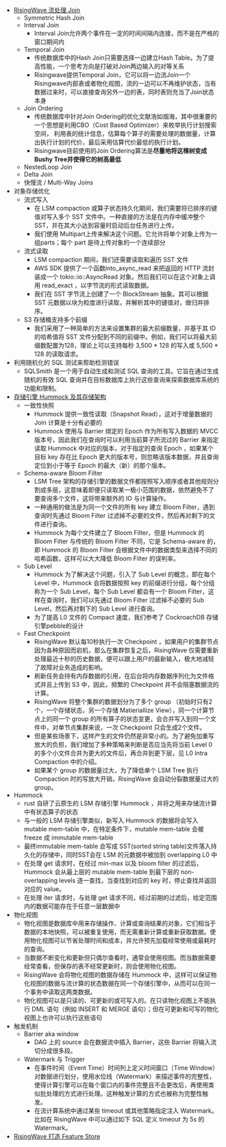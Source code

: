 
- [RisingWave 流处理 Join](https://mp.weixin.qq.com/s/u_9Y_cuOiuRGT17XU_34zA)
  - Symmetric Hash Join
  - Interval Join
    - Interval Join允许两个事件在一定的时间间隔内连接，而不是在严格的窗口期间内
  - Temporal Join
    - 传统数据库中的Hash Join只需要选择一边建立Hash Table。为了提高性能，一个思考方向是打破对Join两边输入的对等关系
    - Risingwave提供Temporal Join，它可以将一边流Join一个Risingwave内部表或者物化视图，流的一边可以不再维护状态，当有数据过来时，可以直接查询另外一边的表，同时表则充当了Join状态本身
  - Join Ordering
    - 传统数据库中针对Join Ordering的优化文献浩如烟海，其中很重要的一个思想是利用CBO（Cost Based Optimizer）来枚举执行计划搜索空间， 利用表的统计信息，估算每个算子的需要处理的数据量，计算出执行计划的代价，最后采用估算代价最低的执行计划。
    - Risingwave目前使用的Join Ordering算法是**尽量地将这棵树变成Bushy Tree并使得它的树高最低**
  - NestedLoop Join
  - Delta Join
  - 快慢流 / Multi-Way Joins
- 对象存储优化
  - 流式写入
    - 在 LSM compaction 或算子状态持久化期间，我们需要将已排序的键值对写入多个 SST 文件中。一种直接的方法是在内存中缓冲整个SST，并在其大小达到容量时启动后台任务进行上传。
    - 我们使用 Multipart上传来解决这个问题。它允许将单个对象上传为一组parts；每个 part 是待上传对象的一个连续部分
  - 流式读取
    - LSM compaction 期间，我们还需要读取和遍历 SST 文件
    - AWS SDK 提供了一个函数into_async_read 来把返回的 HTTP 流封装成一个 tokio::io::AsyncRead 对象。然后我们可以在这个对象上调用 read_exact ，以字节流的形式读取数据。
    - 我们在 SST 字节流上创建了一个 BlockStream 抽象。其可以根据 SST 元数据以块为粒度进行读取，并解析其中的键值对，做归并排序。
  - S3 存储桶支持多个前缀
    - 我们采用了一种简单的方法来设置集群的最大前缀数量，并基于其 ID 的哈希值将 SST 文件分配到不同的前缀中。例如，我们可以将最大前缀数配置为128，理论上可以支持每秒 3,500 * 128 的写入或 5,500 * 128 的读取请求。
- 利用随机化的 SQL 测试来帮助检测错误
  - SQLSmith 是一个用于自动生成和测试 SQL 查询的工具。它旨在通过生成随机的有效 SQL 查询并在目标数据库上执行这些查询来探索数据库系统的功能和限制。
- [存储引擎 Hummock 及其存储架构](https://mp.weixin.qq.com/s/PXkkOaikx0h54Msm0HEFSw)
  - 一致性快照
    - Hummock 提供一致性读取（Snapshot Read），这对于增量数据的 Join 计算是十分有必要的
    - Hummock 使用与 Barrier 绑定的 Epoch 作为所有写入数据的 MVCC 版本号，因此我们在查询时可以利用当前算子所流过的 Barrier 来指定读取 Hummock 中对应的版本，对于指定的查询 Epoch ，如果某个目标 key 存在比 Epoch 更大的版本号，则忽略该版本数据，并且查询定位到小于等于 Epoch 的最大（新）的那个版本。
  - Schema-aware Bloom Filter
    - LSM Tree 架构的存储引擎的数据文件都按照写入顺序或者其他规则分割成多层，这意味着即便只读取某一极小范围的数据，依然避免不了要查询多个文件，这将带来额外的 IO 与计算操作。
    - 一种通用的做法是为同一个文件的所有 key 建立 Bloom Filter，遇到查询时先通过 Bloom Filter 过滤掉不必要的文件，然后再对剩下的文件进行查询。
    - Hummock 为每个文件建立了 Bloom Filter，但是 Hummock 的 Bloom Filter 与传统的 Bloom Filter 不同，它是 Schema-aware 的，即 Hummock 的 Bloom Filter 会根据文件中的数据类型来选择不同的哈希函数，这样可以大大降低 Bloom Filter 的误判率。
  - Sub Level
    - Hummock 为了解决这个问题，引入了 Sub Level 的概念，即在每个 Level 中，Hummock 会将数据按照 key 的前缀进行分组，每个分组称为一个 Sub Level，每个 Sub Level 都会有一个 Bloom Filter，这样在查询时，我们可以先通过 Bloom Filter 过滤掉不必要的 Sub Level，然后再对剩下的 Sub Level 进行查询。
    - 为了提高 L0 文件的 Compact 速度，我们参考了 CockroachDB 存储引擎pebble的设计
  - Fast Checkpoint
    - RisingWave 默认每10秒执行一次 Checkpoint ，如果用户的集群节点因为各种原因而宕机，那么在集群恢复之后，RisingWave 仅需要重新处理最近十秒的历史数据，便可以跟上用户的最新输入，极大地减轻了故障对业务造成的影响。
    - 刷新任务会持有内存数据的引用，在后台将内存数据序列化为文件格式并且上传到 S3 中，因此，频繁的 Checkpoint 并不会阻塞数据流的计算。
    - RisingWave 将整个集群的数据划分为了多个 group （初始时只有2个，一个存储状态，另一个存储 Matieriallize View），同一个计算节点上的同一个 group 的所有算子的状态变更，会合并写入到同一个文件中，对单节点集群来说，一次 Checkpoint 只会生成2个文件。
    - 但是某些场景下，这样产生的文件仍然是非常小的。为了避免加重写放大的负担，我们增加了多种策略来判断是否应当先将当前 Level 0 的多个小文件合并为更大的文件后，再合并到更下层，见 L0 Intra Compaction 中的介绍。
    - 如果某个 group 的数据量过大，为了降低单个 LSM Tree 执行 Compaction 时的写放大开销，RisingWave 会自动分裂数据量过大的 group。
- Hummock 
  - rust 自研了云原生的 LSM 存储引擎 Hummock ，并将之用来存储流计算中有状态算子的状态
  - 与一般的 LSM 存储引擎类似，新写入 Hummock 的数据将会写入 mutable mem-table 中，在特定条件下，mutable mem-table 会被 freeze 成 immutable mem-table
  - 最终immutable mem-table 会写成 SST(sorted string table)文件落入持久化的存储中，同时SST会在 LSM 的元数据中被加到 overlapping L0 中
  - 在处理 get 请求时，在经过 min-max 以及 bloom filter 的过滤后，Hummock 会从最上层的 mutable mem-table 到最下层的 non-overlapping levels 逐一查找，当查找到对应的 key 时，停止查找并返回对应的 value。
  - 在处理 iter 请求时，与处理 get 请求不同，经过前期的过滤后，给定范围内的数据可能存在于任意一层数据中
- 物化视图
  - 物化视图是数据库中用来存储操作、计算或查询结果的对象，它们相当于数据的本地快照，可以被重复使用，而无需重新计算或重新获取数据。使用物化视图可以节省处理时间和成本，并允许预先加载经常使用或最耗时的查询。
  - 当数据不断变化和更新但只偶尔查看时，通常会使用视图。而当数据需要经常查看，但保存的表不经常更新时，则会使用物化视图。
  - RisingWave 会将物化视图的数据存储在 Hummock 中，这样可以保证物化视图的数据与流计算的状态数据在同一个存储引擎中，从而可以在同一个事务中读取这两类数据。
  - 物化视图可以是只读的、可更新的或可写入的。在只读物化视图上不能执行 DML 语句（例如 INSERT 和 MERGE 语句）；但在可更新和可写的物化视图上也许可以执行这些语句
- 触发机制
  - Barrier aka window
    - DAG 上的 source 会在数据流中插入 Barrier，这些 Barrier 将输入流切分成很多段。
  - Watermark 与 Trigger
    - 在事件时间（Event Time）时间列上定义时间窗口（Time Window）对数据进行划分，使用水位线（Watermark）来描述事件的完整性，使得计算引擎可以在每个窗口内的事件完整且不会更改后，再使用类似批处理的方式进行处理。这种触发计算的方式也被称为完整性触发。
    - 在流计算系统中通过某些 timeout 或其他策略指定注入 Watermark。比如在 RisingWave 中可以通过如下 SQL 定义 timeout 为 5s 的 Watermark。
- [RisingWave 打造 Feature Store](https://mp.weixin.qq.com/s/KojIae28RGat-Wi_sVaqRA)
